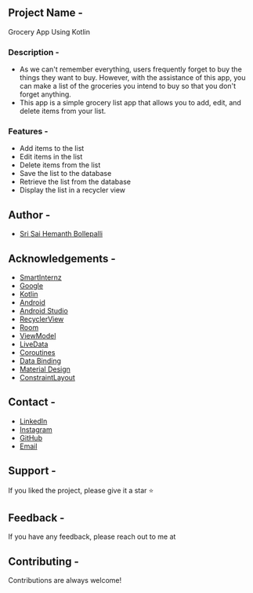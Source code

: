 ## **Project Name -** 

Grocery App Using Kotlin

### **Description -** 
- As we can't remember everything, users frequently forget to buy the things they want to buy. However, with the assistance of this app, you can make a list of the groceries you intend to buy so that you don't forget anything.
- This app is a simple grocery list app that allows you to add, edit, and delete items from your list. 

### **Features -**
- Add items to the list
- Edit items in the list
- Delete items from the list
- Save the list to the database
- Retrieve the list from the database
- Display the list in a recycler view


## **Author -**
- [Sri Sai Hemanth Bollepalli](
https://www.linkedin.com/in/sshemanth/)

## **Acknowledgements -**
- [SmartInternz](https://www.smartinternz.com/)
- [Google](https://www.google.com/)
- [Kotlin](https://kotlinlang.org/)
- [Android](https://developer.android.com/)
- [Android Studio](https://developer.android.com/studio)
- [RecyclerView](https://developer.android.com/guide/topics/ui/layout/recyclerview)
- [Room](https://developer.android.com/training/data-storage/room)
- [ViewModel](https://developer.android.com/topic/libraries/architecture/viewmodel)
- [LiveData](https://developer.android.com/topic/libraries/architecture/livedata)
- [Coroutines](https://developer.android.com/kotlin/coroutines)
- [Data Binding](https://developer.android.com/topic/libraries/data-binding)
- [Material Design](https://material.io/develop/android)
- [ConstraintLayout](https://developer.android.com/reference/androidx/constraintlayout/widget/ConstraintLayout)


## **Contact -**
- [LinkedIn](https://www.linkedin.com/in/sshemanth/)
- [Instagram](https://www.instagram.com/d.evilz__king/)
- [GitHub](https://github.com/sshemanth)
- [Email](mailto:sshemanthbollepalli@gmail.com)

## **Support -**
If you liked the project, please give it a star ⭐

## **Feedback -**
If you have any feedback, please reach out to me at

## **Contributing -**
Contributions are always welcome!

